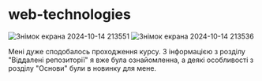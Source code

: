 # web-technologies
![Знімок екрана 2024-10-14 213551](https://github.com/user-attachments/assets/15f34c89-374c-42fc-9db7-0ef8350215e0)
![Знімок екрана 2024-10-14 213536](https://github.com/user-attachments/assets/8cbf102e-943c-4e35-ac73-e4aa21b81bba)

Мені дуже сподобалось проходження курсу. З інформацією з розділу "Віддалені репозиторії" я вже була ознайомленна, а деякі особливості з розділу "Основи" були в новинку для мене.
